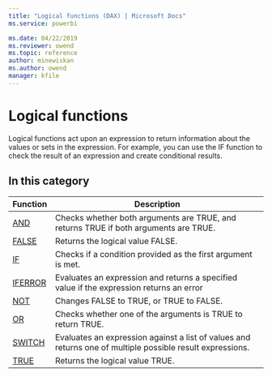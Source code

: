 ```yaml
---
title: "Logical functions (DAX) | Microsoft Docs"
ms.service: powerbi 

ms.date: 04/22/2019
ms.reviewer: owend
ms.topic: reference
author: minewiskan
ms.author: owend
manager: kfile
---
```

# Logical functions

Logical functions act upon an expression to return information about the values or sets in the expression. For example, you can use the IF function to check the result of an expression and create conditional results.  
  
## In this category 


|Function  |Description  |
|---------|---------|
|[AND](and-function-dax.md)      | Checks whether both arguments are TRUE, and returns TRUE if both arguments are TRUE.        |
|[FALSE](false-function-dax.md)      | Returns the logical value FALSE.         |
|[IF](if-function-dax.md)      | Checks if a condition provided as the first argument is met.        |
|[IFERROR](iferror-function-dax.md)      |  Evaluates an expression and returns a specified value if the expression returns an error       |
|[NOT](not-function-dax.md)     | Changes FALSE to TRUE, or TRUE to FALSE.          |
|[OR](or-function-dax.md)     |  Checks whether one of the arguments is TRUE to return TRUE.       |
|[SWITCH](switch-function-dax.md)      | Evaluates an expression against a list of values and returns one of multiple possible result expressions.          |
|[TRUE](true-function-dax.md)      |  Returns the logical value TRUE.         |
